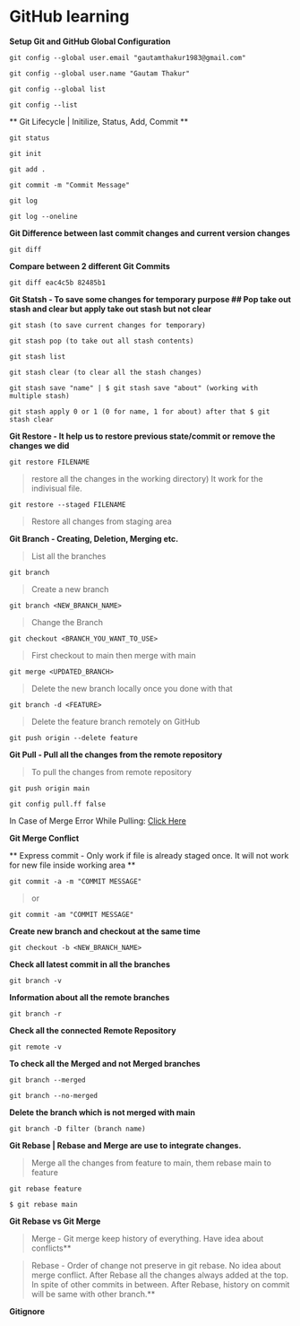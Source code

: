# GitHub learning

**Setup Git and GitHub Global Configuration**
```
git config --global user.email "gautamthakur1983@gmail.com"
```
```
git config --global user.name "Gautam Thakur"
```
```
git config --global list
```
```
git config --list
```

**  Git Lifecycle | Initilize, Status, Add, Commit ** 
```
git status
```
```
git init
```
```
git add .
```
```
git commit -m "Commit Message"
```
```
git log
```
```
git log --oneline
```

**Git Difference between last commit changes and current version changes** 
```
git diff
```

**Compare between 2 different Git Commits** 
```
git diff eac4c5b 82485b1
```

**Git Statsh - To save some changes for temporary purpose ## Pop take out stash and clear but apply take out stash but not clear** 
```
git stash (to save current changes for temporary)
```
```
git stash pop (to take out all stash contents)
```
```
git stash list
```
```
git stash clear (to clear all the stash changes)
```
```
git stash save "name" | $ git stash save "about" (working with multiple stash)
```
```
git stash apply 0 or 1 (0 for name, 1 for about) after that $ git stash clear
```

**Git Restore - It help us to restore previous state/commit or remove the changes we did** 
```
git restore FILENAME
```
>restore all the changes in the working directory) It work for the indivisual file.

```
git restore --staged FILENAME
```
>Restore all changes from staging area

**Git Branch - Creating, Deletion, Merging etc.** 
>List all the branches
```
git branch
```
>Create a new branch
```
git branch <NEW_BRANCH_NAME>
```
>Change the Branch
```
git checkout <BRANCH_YOU_WANT_TO_USE>
```
>First checkout to main then merge with main
```
git merge <UPDATED_BRANCH>
```
>Delete the new branch locally once you done with that
```
git branch -d <FEATURE> 
```
>Delete the feature branch remotely on GitHub
```
git push origin --delete feature 
```

**Git Pull - Pull all the changes from the remote repository** 
> To pull the changes from remote repository
```
git push origin main
```
```
git config pull.ff false
``` 
In Case of Merge Error While Pulling: [Click Here](https://stackoverflow.com/questions/62653114/how-can-i-deal-with-this-git-warning-pulling-without-specifying-how-to-reconci)

**Git Merge Conflict** 


** Express commit - Only work if file is already staged once. It will not work for new file inside working area **
```
git commit -a -m "COMMIT MESSAGE"
```
>or
``` 
git commit -am "COMMIT MESSAGE"
```

**Create new branch and checkout at the same time** 
```
git checkout -b <NEW_BRANCH_NAME>
```

**Check all latest commit in all the branches** 
```
git branch -v
```

**Information about all the remote branches** 
```
git branch -r
```

**Check all the connected Remote Repository** 
```
git remote -v
```

**To check all the Merged and not Merged branches** 
```
git branch --merged
```
```
git branch --no-merged
```

**Delete the branch which is not merged with main** 
```
git branch -D filter (branch name)
```

**Git Rebase | Rebase and Merge are use to integrate changes.** 
>Merge all the changes from feature to main, them rebase main to feature
```
git rebase feature 
```
```
$ git rebase main
```

**Git Rebase vs Git Merge** 
>Merge - Git merge keep history of everything. Have idea about conflicts**

>Rebase - Order of change not preserve in git rebase. No idea about merge conflict. After Rebase all the changes always added at the top. In spite of other commits in between. After Rebase, history on commit will be same with other branch.**

**Gitignore** 

